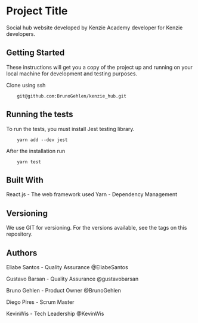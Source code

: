 # Project Title
Social hub website developed by Kenzie Academy developer for Kenzie developers.

## Getting Started
These instructions will get you a copy of the project up and running on your local machine for development and testing purposes.

Clone using ssh

```
    git@github.com:BrunoGehlen/kenzie_hub.git
```

## Running the tests

To run the tests, you must install Jest testing library.

```
    yarn add --dev jest    
```
After the installation run

```
    yarn test
```

## Built With
React.js - The web framework used
Yarn - Dependency Management


## Versioning
We use GIT for versioning. For the versions available, see the tags on this repository.

## Authors

Eliabe Santos - Quality Assurance
@EliabeSantos 

Gustavo Barsan - Quality Assurance
@gustavobarsan

Bruno Gehlen - Product Owner
@BrunoGehlen

Diego Pires - Scrum Master

KevinWis - Tech Leadership
@KevinWis
